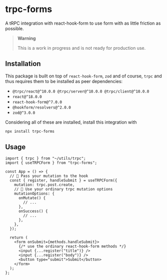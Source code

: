 # trpc-forms

A tRPC integration with react-hook-form to use form with as little friction as possible.

> **Warning**
>
> This is a work in progress and is not ready for production use.

## Installation

This package is built on top of `react-hook-form`, `zod` and of course, `trpc` and thus requires them to be installed as peer dependencies:

- `@trpc/react@^10.0.0 @trpc/server@^10.0.0 @trpc/client@^10.0.0`
- `react@^18.0.0`
- `react-hook-form@^7.0.0`
- `@hookform/resolvers@^2.0.0`
- `zod@^3.0.0`

Considering all of these are installed, install this integration with

```bash
npx install trpc-forms
```

## Usage

```tsx
import { trpc } from "~/utils/trpc";
import { useTRPCForm } from "trpc-forms";

const App = () => {
  // 🤯 Pass your mutation to the hook
  const { register, handleSubmit } = useTRPCForm({
    mutation: trpc.post.create,
    // 🧩 Use your ordinary trpc mutation options
    mutationOptions: {
      onMutate() {
        // ...
      },
      onSuccess() {
        // ...
      },
    },
  });

  return (
    <form onSubmit={methods.handleSubmit}>
      {/* use the ordinary react-hook-form methods */}
      <input {...register("title")} />
      <input {...register("body")} />
      <button type="submit">Submit</button>
    </form>
  );
};
```
